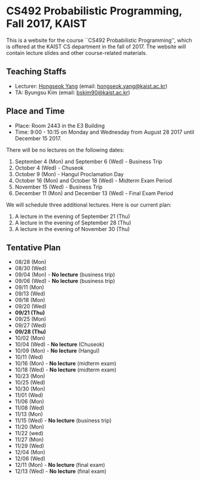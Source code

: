 # CS492 Probabilistic Programming, Fall 2017, KAIST 

This is a website for the course ``CS492 Probabilistic Programming'', which is offered 
at the KAIST CS department in the fall of 2017. The website will contain lecture slides
and other course-related materials.

## Teaching Staffs

* Lecturer: [Hongseok Yang](https://cs.kaist.ac.kr/people/view?idx=552&kind=faculty&menu=160) (email: hongseok.yang@kaist.ac.kr)
* TA: Byungsu Kim (email: bskim90@kaist.ac.kr)

## Place and Time

* Place: Room 2443 in the E3 Building
* Time: 9:00 - 10:15 on Monday and Wednesday from August 28 2017 until December 15 2017.

There will be no lectures on the following dates:
1. September 4 (Mon) and September 6 (Wed) - Business Trip
2. October 4 (Wed) - Chuseok
3. October 9 (Mon) - Hangul Proclamation Day
4. October 16 (Mon) and October 18 (Wed) - Midterm Exam Period
5. November 15 (Wed) - Business Trip
6. December 11 (Mon) and December 13 (Wed) - Final Exam Period

We will schedule three additional lectures. Here is our current plan:
1. A lecture in the evening of September 21 (Thu)
2. A lecture in the evening of September 28 (Thu)
3. A lecture in the evening of November 30 (Thu)

## Tentative Plan

* 08/28 (Mon)
* 08/30 (Wed)
* 09/04 (Mon) - **No lecture** (business trip)
* 09/06 (Wed) - **No lecture** (business trip)
* 09/11 (Mon)
* 09/13 (Wed)
* 09/18 (Mon)
* 09/20 (Wed)
* **09/21 (Thu)**
* 09/25 (Mon)
* 09/27 (Wed)
* **09/28 (Thu)**
* 10/02 (Mon)
* 10/04 (Wed) - **No lecture** (Chuseok)
* 10/09 (Mon) - **No lecture** (Hangul)
* 10/11 (Wed)
* 10/16 (Mon) - **No lecture** (midterm exam)
* 10/18 (Wed) - **No lecture** (midterm exam)
* 10/23 (Mon)
* 10/25 (Wed)
* 10/30 (Mon)
* 11/01 (Wed)
* 11/06 (Mon)
* 11/08 (Wed)
* 11/13 (Mon)
* 11/15 (Wed) - **No lecture** (business trip)
* 11/20 (Mon)
* 11/22 (wed)
* 11/27 (Mon)
* 11/29 (Wed)
* 12/04 (Mon)
* 12/06 (Wed)
* 12/11 (Mon) - **No lecture** (final exam)
* 12/13 (Wed) - **No lecture** (final exam)
